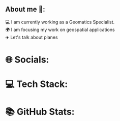 ## About me 👋:
:computer: I am currently working as a Geomatics Specialist. <br> :earth_africa: I am focusing my work on geospatial applications <br> :airplane: Let's talk about planes 

# 🌐 Socials:

# :computer: Tech Stack:

# 📚 GitHub Stats:

<!--
**Toolos1031/Toolos1031** is a ✨ _special_ ✨ repository because its `README.md` (this file) appears on your GitHub profile.

Here are some ideas to get you started:

- 🔭 I’m currently working on ...
- 🌱 I’m currently learning ...
- 👯 I’m looking to collaborate on ...
- 🤔 I’m looking for help with ...
- 💬 Ask me about ...
- 📫 How to reach me: ...
- 😄 Pronouns: ...
- ⚡ Fun fact: ...
-->
